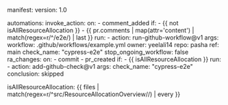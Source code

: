 manifest:
    version: 1.0

automations:
  invoke_action:
    on:
      - comment_added
    if: 
      - {{ not isAllResourceAllocation }}
      - {{ pr.comments | map(attr='content') | match(regex=r/^\/e2e/) | last }}
    run:
      - action: run-github-workflow@v1
        args:
          workflow: .github/workflows/example.yml
          owner: yeelali14
          repo: pasha
          ref: main
          check_name: "cypress-e2e"
          stop_ongoing_workflow: false
  ra_changes:
    on:
      - commit
      - pr_created
    if:
      - {{ isAllResourceAllocation }}
    run:
      - action: add-github-check@v1
        args:
          check_name: "cypress-e2e"
          conclusion: skipped

isAllResourceAllocation: {{ files | match(regex=r/^src\/ResourceAllocationOverview\//) | every }}